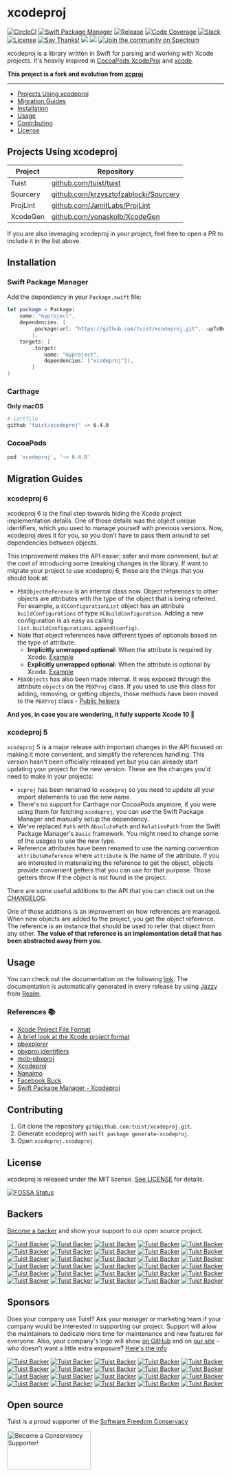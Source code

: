 # xcodeproj

[![CircleCI](https://circleci.com/gh/tuist/xcodeproj.svg?style=svg)](https://circleci.com/gh/tuist/xcodeproj)
[![Swift Package Manager](https://img.shields.io/badge/swift%20package%20manager-compatible-brightgreen.svg)](https://swift.org/package-manager/)
[![Release](https://img.shields.io/github/release/tuist/xcodeproj.svg)](https://github.com/tuist/xcodeproj/releases)
[![Code Coverage](https://codecov.io/gh/tuist/xcodeproj/branch/master/graph/badge.svg)](https://codecov.io/gh/tuist/xcodeproj)
[![Slack](http://slack.tuist.io/badge.svg)](http://slack.tuist.io/)
[![License](https://img.shields.io/badge/License-MIT-yellow.svg)](https://github.com/tuist/xcodeproj/blob/master/LICENSE.md)
[![Say Thanks!](https://img.shields.io/badge/Say%20Thanks-!-1EAEDB.svg)](https://saythanks.io/to/pepibumur)
<img src="https://opencollective.com/tuistapp/tiers/backer/badge.svg?label=backer&color=brightgreen" />
<img src="https://opencollective.com/tuistapp/tiers/sponsor/badge.svg?label=sponsor&color=brightgreen" />
[![Join the community on Spectrum](https://withspectrum.github.io/badge/badge.svg)](https://spectrum.chat/tuist)

xcodeproj is a library written in Swift for parsing and working with Xcode projects. It's heavily inspired in [CocoaPods XcodeProj](https://github.com/CocoaPods/Xcodeproj) and [xcode](https://www.npmjs.com/package/xcode).

**This project is a fork and evolution from [xcproj](https://github.com/xcodeswift/xcproj)**

---

- [Projects Using xcodeproj](#projects-using-xcodeproj)
- [Migration Guides](#migration-guides)
- [Installation](#installation)
- [Usage](#usage)
- [Contributing](#contributing)
- [License](#license)

## Projects Using xcodeproj

| Project | Repository             |
|---------|------------------------|
| Tuist   | [github.com/tuist/tuist](https://github.com/tuist/tuist) |
| Sourcery | [github.com/krzysztofzablocki/Sourcery](https://github.com/krzysztofzablocki/Sourcery) |
| ProjLint | [github.com/JamitLabs/ProjLint](https://github.com/JamitLabs/ProjLint) |
| XcodeGen | [github.com/yonaskolb/XcodeGen](https://github.com/yonaskolb/XcodeGen) |

If you are also leveraging xcodeproj in your project, feel free to open a PR to include it in the list above.

## Installation

### Swift Package Manager

Add the dependency in your `Package.swift` file:

```swift
let package = Package(
    name: "myproject",
    dependencies: [
        .package(url: "https://github.com/tuist/xcodeproj.git", .upToNextMajor(from: "6.4.0")),
        ],
    targets: [
        .target(
            name: "myproject",
            dependencies: ["xcodeproj"]),
        ]
)
```

### Carthage
**Only macOS**

```bash
# Cartfile
github "tuist/xcodeproj" ~> 6.4.0
```

### CocoaPods

```ruby
pod 'xcodeproj', '~> 6.4.0'
```

## Migration Guides

### xcodeproj 6

xcodeproj 6 is the final step towards hiding the Xcode project implementation details. One of those details was the object unique identifiers, which you used to manage yourself with previous versions. Now, xcodeproj does it for you, so you don't have to pass them around to set dependencies between objects.

This improvement makes the API easier, safer and more convenient, but at the cost of introducing some breaking changes in the library. If want to migrate your project to use xcodeproj 6, these are the things that you should look at:

- `PBXObjectReference` is an internal class now. Object references to other objects are attributes with the type of the object that is being referred. For example, a `XCConfigurationList` object has an attribute `buildConfigurations` of type `XCBuildConfiguration`. Adding a new configuration is as easy as calling `list.buildConfigurations.append(config)`.
- Note that object references have different types of optionals based on the type of attribute:
  - **Implicitly unwrapped optional:** When the attribute is required by Xcode. [Example](https://github.com/tuist/xcodeproj/blob/master/Sources/xcodeproj/Objects/Project/PBXProject.swift#L38)
  - **Explicitly unwrapped optional:** When the attribute is optional by Xcode. [Example](https://github.com/tuist/xcodeproj/blob/master/Sources/xcodeproj/Objects/Targets/PBXTargetDependency.swift#L11)
- `PBXObjects` has also been made internal. It was exposed through the attribute `objects` on the `PBXProj` class. If you used to use this class for adding, removing, or getting objects, those methods have been moved to the `PBXProj` class - [Public helpers](https://github.com/tuist/xcodeproj/blob/master/Sources/xcodeproj/Objects/Project/PBXProj.swift#L85) 

**And yes, in case you are wondering, it fully supports Xcode 10 🎉**

### xcodeproj 5
`xcodeproj` 5 is a major release with important changes in the API focused on making it more convenient, and simplify the references handling. This version hasn't been officially released yet but you can already start updating your project for the new version. These are the changes you'd need to make in your projects:

- `xcproj` has been renamed to `xcodeproj` so you need to update all your import statements to use the new name.
- There's no support for Carthage nor CocoaPods anymore, if you were using them for fetching `xcodeproj`, you can use the Swift Package Manager and manually setup the dependency.
- We've replaced `Path` with `AbsolutePath` and `RelativePath` from the Swift Package Manager's `Basic` framework. You might need to change some of the usages to use the new type.
- Reference attributes have been renamed to use the naming convention `attributeReference` where `attribute` is the name of the attribute. If you are interested in materializing the reference to get the object, objects provide convenient getters that you can use for that purpose. Those getters throw if the object is not found in the project.

There are some useful additions to the API that you can check out on the [CHANGELOG](https://github.com/tuist/xcodeproj/blob/master/CHANGELOG.md). 

One of those additions is an improvement on how references are managed.
 When new objects are added to the project, you get the object reference. The reference is an instance that should be used to refer that object from any other. **The value of that reference is an implementation detail that has been abstracted away from you.**

## Usage 

You can check out the documentation on the following [link](https://tuist.github.io/xcodeproj/index.html). The documentation is automatically generated in every release by using [Jazzy](https://github.com/realm/jazzy) from [Realm](https://realm.io).

### References 📚

- [Xcode Project File Format](http://www.monobjc.net/xcode-project-file-format.html)
- [A brief look at the Xcode project format](http://danwright.info/blog/2010/10/xcode-pbxproject-files/)
- [pbexplorer](https://github.com/mjmsmith/pbxplorer)
- [pbxproj identifiers](https://pewpewthespells.com/blog/pbxproj_identifiers.html)
- [mob-pbxproj](https://github.com/kronenthaler/mod-pbxproj)
- [Xcodeproj](https://github.com/CocoaPods/Xcodeproj)
- [Nanaimo](https://github.com/CocoaPods/Nanaimo)
- [Facebook Buck](https://buckbuild.com/javadoc/com/facebook/buck/apple/xcode/xcodeproj/package-summary.html)
- [Swift Package Manager - Xcodeproj](https://github.com/apple/swift-package-manager/tree/master/Sources/Xcodeproj)

## Contributing

1. Git clone the repository `git@github.com:tuist/xcodeproj.git`.
2. Generate xcodeproj with  `swift package generate-xcodeproj`.
3. Open `xcodeproj.xcodeproj`.

## License

xcodeproj is released under the MIT license. [See LICENSE](https://github.com/tuist/xcodeproj/blob/master/LICENSE.md) for details.


[![FOSSA Status](https://app.fossa.io/api/projects/git%2Bgithub.com%2Ftuist%2Fxcodeproj.svg?type=large)](https://app.fossa.io/projects/git%2Bgithub.com%2Ftuist%2Fxcodeproj?ref=badge_large)

## Backers

[Become a backer](https://opencollective.com/tuistapp#backer) and show your support to our open source project.

[![Tuist Backer](https://opencollective.com/tuistapp/backer/0/avatar)](https://opencollective.com/tuistapp/backer/0/website)
[![Tuist Backer](https://opencollective.com/tuistapp/backer/1/avatar)](https://opencollective.com/tuistapp/backer/1/website)
[![Tuist Backer](https://opencollective.com/tuistapp/backer/2/avatar)](https://opencollective.com/tuistapp/backer/2/website)
[![Tuist Backer](https://opencollective.com/tuistapp/backer/3/avatar)](https://opencollective.com/tuistapp/backer/3/website)
[![Tuist Backer](https://opencollective.com/tuistapp/backer/4/avatar)](https://opencollective.com/tuistapp/backer/4/website)
[![Tuist Backer](https://opencollective.com/tuistapp/backer/5/avatar)](https://opencollective.com/tuistapp/backer/5/website)
[![Tuist Backer](https://opencollective.com/tuistapp/backer/6/avatar)](https://opencollective.com/tuistapp/backer/6/website)
[![Tuist Backer](https://opencollective.com/tuistapp/backer/7/avatar)](https://opencollective.com/tuistapp/backer/7/website)
[![Tuist Backer](https://opencollective.com/tuistapp/backer/8/avatar)](https://opencollective.com/tuistapp/backer/8/website)
[![Tuist Backer](https://opencollective.com/tuistapp/backer/9/avatar)](https://opencollective.com/tuistapp/backer/9/website)
[![Tuist Backer](https://opencollective.com/tuistapp/backer/10/avatar)](https://opencollective.comtuistapps/backer/10/website)
[![Tuist Backer](https://opencollective.com/tuistapp/backer/11/avatar)](https://opencollective.com/tuistapp/backer/11/website)
[![Tuist Backer](https://opencollective.com/tuistapp/backer/12/avatar)](https://opencollective.com/tuistapp/backer/12/website)
[![Tuist Backer](https://opencollective.com/tuistapp/backer/13/avatar)](https://opencollective.com/tuistapp/backer/13/website)
[![Tuist Backer](https://opencollective.com/tuistapp/backer/14/avatar)](https://opencollective.com/tuistapp/backer/14/website)
[![Tuist Backer](https://opencollective.com/tuistapp/backer/15/avatar)](https://opencollective.com/tuistapp/backer/15/website)
[![Tuist Backer](https://opencollective.com/tuistapp/backer/16/avatar)](https://opencollective.com/tuistapp/backer/16/website)
[![Tuist Backer](https://opencollective.com/tuistapp/backer/17/avatar)](https://opencollective.com/tuistapp/backer/17/website)
[![Tuist Backer](https://opencollective.com/tuistapp/backer/18/avatar)](https://opencollective.com/tuistapp/backer/18/website)
[![Tuist Backer](https://opencollective.com/tuistapp/backer/19/avatar)](https://opencollective.com/tuistapp/backer/19/website)
[![Tuist Backer](https://opencollective.com/tuistapp/backer/20/avatar)](https://opencollective.com/tuistapp/backer/20/website)
[![Tuist Backer](https://opencollective.com/tuistapp/backer/21/avatar)](https://opencollective.com/tuistapp/backer/21/website)
[![Tuist Backer](https://opencollective.com/tuistapp/backer/22/avatar)](https://opencollective.com/tuistapp/backer/22/website)
[![Tuist Backer](https://opencollective.com/tuistapp/backer/23/avatar)](https://opencollective.com/tuistapp/backer/23/website)
[![Tuist Backer](https://opencollective.com/tuistapp/backer/24/avatar)](https://opencollective.com/tuistapp/backer/24/website)
[![Tuist Backer](https://opencollective.com/tuistapp/backer/25/avatar)](https://opencollective.com/tuistapp/backer/25/website)
[![Tuist Backer](https://opencollective.com/tuistapp/backer/26/avatar)](https://opencollective.com/tuistapp/backer/26/website)
[![Tuist Backer](https://opencollective.com/tuistapp/backer/27/avatar)](https://opencollective.com/tuistapp/backer/27/website)
[![Tuist Backer](https://opencollective.com/tuistapp/backer/28/avatar)](https://opencollective.com/tuistapp/backer/28/website)
[![Tuist Backer](https://opencollective.com/tuistapp/backer/29/avatar)](https://opencollective.com/tuistapp/backer/29/website)

## Sponsors

Does your company use Tuist?  Ask your manager or marketing team if your company would be interested in supporting our project.  Support will allow the maintainers to dedicate more time for maintenance and new features for everyone.  Also, your company's logo will show [on GitHub](https://github.com/tuist/tuist#readme) and on [our site](https://tuist.io) - who doesn't want a little extra exposure?  [Here's the info](https://opencollective.com/tuistapp)

[![Tuist Backer](https://opencollective.com/tuistapp/sponsor/0/avatar)](https://opencollective.com/tuistapp/sponsor/0/website)
[![Tuist Backer](https://opencollective.com/tuistapp/sponsor/1/avatar)](https://opencollective.com/tuistapp/sponsor/1/website)
[![Tuist Backer](https://opencollective.com/tuistapp/sponsor/2/avatar)](https://opencollective.com/tuistapp/sponsor/2/website)
[![Tuist Backer](https://opencollective.com/tuistapp/sponsor/3/avatar)](https://opencollective.com/tuistapp/sponsor/3/website)
[![Tuist Backer](https://opencollective.com/tuistapp/sponsor/4/avatar)](https://opencollective.com/tuistapp/sponsor/4/website)
[![Tuist Backer](https://opencollective.com/tuistapp/sponsor/5/avatar)](https://opencollective.com/tuistapp/sponsor/5/website)
[![Tuist Backer](https://opencollective.com/tuistapp/sponsor/6/avatar)](https://opencollective.com/tuistapp/sponsor/6/website)
[![Tuist Backer](https://opencollective.com/tuistapp/sponsor/7/avatar)](https://opencollective.com/tuistapp/sponsor/7/website)
[![Tuist Backer](https://opencollective.com/tuistapp/sponsor/8/avatar)](https://opencollective.com/tuistapp/sponsor/8/website)
[![Tuist Backer](https://opencollective.com/tuistapp/sponsor/9/avatar)](https://opencollective.com/tuistapp/sponsor/9/website)
[![Tuist Backer](https://opencollective.com/tuistapp/sponsor/10/avatar)](https://opencollective.comtuistapps/sponsor/10/website)
[![Tuist Backer](https://opencollective.com/tuistapp/sponsor/11/avatar)](https://opencollective.com/tuistapp/sponsor/11/website)
[![Tuist Backer](https://opencollective.com/tuistapp/sponsor/12/avatar)](https://opencollective.com/tuistapp/sponsor/12/website)
[![Tuist Backer](https://opencollective.com/tuistapp/sponsor/13/avatar)](https://opencollective.com/tuistapp/sponsor/13/website)
[![Tuist Backer](https://opencollective.com/tuistapp/sponsor/14/avatar)](https://opencollective.com/tuistapp/sponsor/14/website)
[![Tuist Backer](https://opencollective.com/tuistapp/sponsor/15/avatar)](https://opencollective.com/tuistapp/sponsor/15/website)
[![Tuist Backer](https://opencollective.com/tuistapp/sponsor/16/avatar)](https://opencollective.com/tuistapp/sponsor/16/website)
[![Tuist Backer](https://opencollective.com/tuistapp/sponsor/17/avatar)](https://opencollective.com/tuistapp/sponsor/17/website)
[![Tuist Backer](https://opencollective.com/tuistapp/sponsor/18/avatar)](https://opencollective.com/tuistapp/sponsor/18/website)
[![Tuist Backer](https://opencollective.com/tuistapp/sponsor/19/avatar)](https://opencollective.com/tuistapp/sponsor/19/website)


## Open source

Tuist is a proud supporter of the [Software Freedom Conservacy](https://sfconservancy.org/)

<a href="https://sfconservancy.org/supporter/"><img src="https://sfconservancy.org/img/supporter-badge.png" width="194" height="90" alt="Become a Conservancy Supporter!" border="0"/></a>
